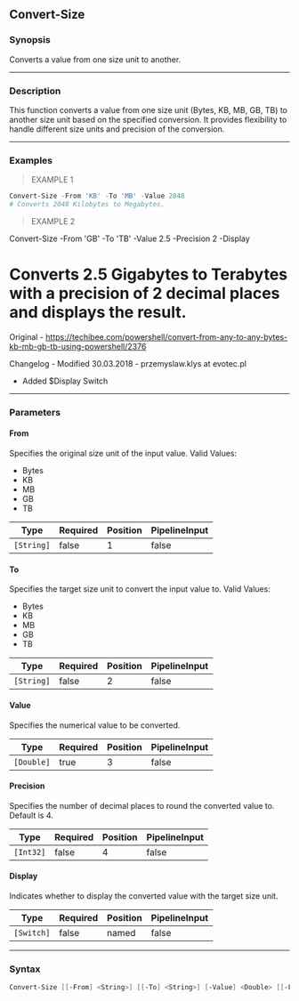 Convert-Size
------------

### Synopsis
Converts a value from one size unit to another.

---

### Description

This function converts a value from one size unit (Bytes, KB, MB, GB, TB) to another size unit based on the specified conversion. It provides flexibility to handle different size units and precision of the conversion.

---

### Examples
> EXAMPLE 1

```PowerShell
Convert-Size -From 'KB' -To 'MB' -Value 2048
# Converts 2048 Kilobytes to Megabytes.
```
> EXAMPLE 2

Convert-Size -From 'GB' -To 'TB' -Value 2.5 -Precision 2 -Display
# Converts 2.5 Gigabytes to Terabytes with a precision of 2 decimal places and displays the result.
Original - https://techibee.com/powershell/convert-from-any-to-any-bytes-kb-mb-gb-tb-using-powershell/2376

Changelog - Modified 30.03.2018 - przemyslaw.klys at evotec.pl
- Added $Display Switch

---

### Parameters
#### **From**
Specifies the original size unit of the input value.
Valid Values:

* Bytes
* KB
* MB
* GB
* TB

|Type      |Required|Position|PipelineInput|
|----------|--------|--------|-------------|
|`[String]`|false   |1       |false        |

#### **To**
Specifies the target size unit to convert the input value to.
Valid Values:

* Bytes
* KB
* MB
* GB
* TB

|Type      |Required|Position|PipelineInput|
|----------|--------|--------|-------------|
|`[String]`|false   |2       |false        |

#### **Value**
Specifies the numerical value to be converted.

|Type      |Required|Position|PipelineInput|
|----------|--------|--------|-------------|
|`[Double]`|true    |3       |false        |

#### **Precision**
Specifies the number of decimal places to round the converted value to. Default is 4.

|Type     |Required|Position|PipelineInput|
|---------|--------|--------|-------------|
|`[Int32]`|false   |4       |false        |

#### **Display**
Indicates whether to display the converted value with the target size unit.

|Type      |Required|Position|PipelineInput|
|----------|--------|--------|-------------|
|`[Switch]`|false   |named   |false        |

---

### Syntax
```PowerShell
Convert-Size [[-From] <String>] [[-To] <String>] [-Value] <Double> [[-Precision] <Int32>] [-Display] [<CommonParameters>]
```
